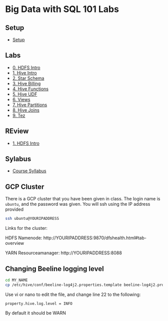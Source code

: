 <link rel='stylesheet' href='assets/css/main.css'/>

#  Big Data with SQL 101 Labs


## Setup
 * [Setup](./setup.md)


## Labs

 * [0. HDFS Intro](hdfs/1-hdfs-intro.md)
 * [1. Hive Intro](hive/1-intro.md)
 * [2. Star Schema](hive/star-schema/README.md)
 * [3. Hive Billing](hive/2-billing.md)
 * [4. Hive Functions](hive/5-stats.md)
 * [5. Hive UDF](hive/udf/README.md)
 * [6. Views](hive/13-materialized-views.md)
 * [7. Hive Partitions](hive/3-partitions.md)
 * [8. Hive Joins](hive/4-join.md)
 * [9. Tez](hive/tez/README.md)


## REview

 * [1. HDFS Intro](hdfs/1-hdfs-intro.md)


## Sylabus

* [Course Syllabus](https://degreed.com/pathway/79xx73jw9k?orgsso=visa)



## GCP Cluster

There is a GCP cluster that you have been given in class.  The login name is `ubuntu`, and the password was given.  You will ssh using the IP address provided

```bash
ssh ubuntu@YOURIPADDRESS
```

Links for the cluster:


HDFS Namenode: 
http://YOURIPADDRESS:9870/dfshealth.html#tab-overview

YARN Resourceamanager: 
http://YOURIPADDRESS:8088


## Changing Beeline logging level

```bash
cd MY_NAME
cp /etc/hive/conf/beeline-log4j2.properties.template beeline-log4j2.properties
```

Use vi or nano to edit the file, and change line 22 to the following:

```console
property.hive.log.level = INFO
```

By default it should be WARN


